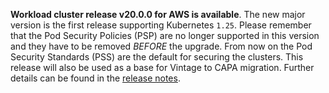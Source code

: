 **Workload cluster release v20.0.0 for AWS is available**. The new major version is the first release supporting Kubernetes `1.25`. Please remember that the Pod Security Policies (PSP) are no longer supported in this version and they have to be removed *BEFORE* the upgrade. From now on the Pod Security Standards (PSS) are the default for securing the clusters. This release will also be used as a base for Vintage to CAPA migration. Further details can be found in the [release notes](https://docs.giantswarm.io/changes/workload-cluster-releases-aws/releases/aws-v20.0.0/).
